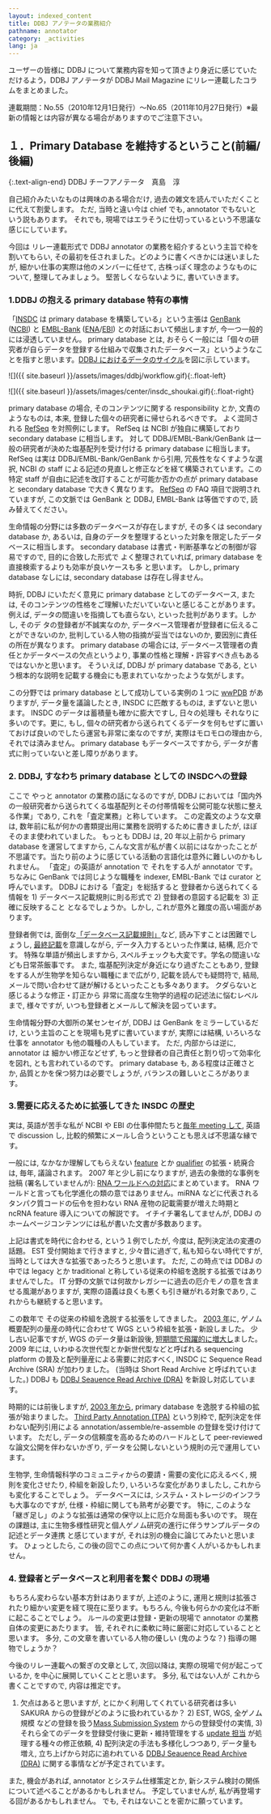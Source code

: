 ```yaml
---
layout: indexed_content
title: DDBJ アノテータの業務紹介
pathname: annotator
category: _activities
lang: ja
---
```


ユーザーの皆様に DDBJ について業務内容を知って頂きより身近に感じていただけるよう，DDBJ アノテータが DDBJ Mail Magazine にリレー連載したコラムをまとめました。

連載期間：No.55（2010年12月1日発行）〜No.65（2011年10月27日発行）※最新の情報とは内容が異なる場合がありますのでご注意下さい。

## １．Primary Database を維持するということ(前編/後編)

{:.text-align-end}
DDBJ チーフアノテータ　真島　淳

自己紹介みたいなものは興味のある場合だけ, 過去の雑文を読んでいただくことに代えて割愛します。 ただ, 当時と違い今は chief でも, annotator でもないという説もあります。 それでも, 現場ではエラそうに仕切っているという不思議な感じにしています。

今回は リレー連載形式で DDBJ annotator の業務を紹介するという主旨で枠を割いてもらい, その最初を任されました。どのように書くべきかには迷いましたが, 細かい仕事の実際は他のメンバーに任せて, 古株っぽく理念のようなものについて, 整理してみましょう。 堅苦しくならないように, 書いていきます。

### 1.DDBJ の抱える primary database 特有の事情

「[INSDC](http://www.insdc.org/) は primary database を構築している」という主張は [GenBank](//www.ncbi.nlm.nih.gov/genbank/) ([NCBI](//www.ncbi.nlm.nih.gov/)) と [EMBL-Bank](//www.ebi.ac.uk/ena/) ([ENA](//www.ebi.ac.uk/ena/about/about)/[EBI](//www.ebi.ac.uk/)) との対話において頻出しますが, 今一つ一般的には浸透していません。 primary database とは, おそらく一般には「個々の研究者が自らデータを登録する仕組みで収集されたデータベース」というようなことを指すと思います。[DDBJ におけるデータのサイクル](/ddbj/submission.html#flow)を図に示しています。

![]({{ site.baseurl }}/assets/images/ddbj/workflow.gif){:.float-left}

![]({{ site.baseurl }}/assets/images/center/insdc_shoukai.gif){:.float-right}

primary database の場合, そのコンテンツに関する responsibility とか, 文責のようなものは, 本来, 登録した個々の研究者に帰せられるべきです。 よく混同される [RefSeq](//www.ncbi.nlm.nih.gov/refseq/) を対照例にします。 RefSeq は NCBI が独自に構築しており secondary database に相当します。 対して DDBJ/EMBL-Bank/GenBank は一般の研究者が決めた塩基配列を受け付ける primary database に相当します。 RefSeq は実は DDBJ/EMBL-Bank/GenBank から引用, 冗長性をなくすような選択, NCBI の staff による記述の見直しと修正などを経て構築されています。この特定 staff が自由に記述を改訂することが可能か否かの点が primary database と secondary database で大きく異なります。 [RefSeq](//www.ncbi.nlm.nih.gov/books/NBK50679/) の FAQ  項目で説明されていますが, この文脈では GenBank と DDBJ, EMBL-Bank は等価ですので, 読み替えてください。

生命情報の分野には多数のデータベースが存在しますが, その多くは secondary database か, あるいは, 自身のデータを整理するといった対象を限定したデータベースに相当します。 secondary database は書式・判断基準などの制御が容易ですので, 目的に合致した形式で よく整理されていれば, primary database を直接検索するよりも効率が良いケースも多 と思います。 しかし, primary database なしには, secondary database は存在し得ません。

時折, DDBJ にいただく意見に primary database としてのデータベース, または, そのコンテンツの性格をご理解いただいていないと感じることがあります。 例えば, データの間違いを指摘しても直らない, といった批判があります。しかし, そのデ タの登録者が不誠実なのか, データベース管理者が登録者に伝えることができないのか, 批判している人物の指摘が妥当ではないのか, 要因別に責任の所在が異なります。 primary database の場合には, データベース管理者の責任とかデータベースの欠点というより, 事業の性格と理解・許容すべき点もあるではないかと思います。 そういえば, DDBJ が primary database である, という根本的な説明を記載する機会にも恵まれていなかったような気がします。

この分野では primary database として成功している実例の１つに [wwPDB](//www.wwpdb.org/) がありますが, データ量を議論したとき, INSDC に匹敵するものは, まずないと思います。 INSDC のデータは蓄積量も確かに膨大ですし, 日々の処理も それなりに多いのです。更に, もし, 個々の研究者から送られてくるデータを何もせずに置いておけば良いのでしたら運営も非常に楽なのですが, 実際はモロモロの理由から, それでは済みません。 primary database もデータベースですから, データが書式に則っていないと差し障りがあります。

### 2\. DDBJ, すなわち primary database としての INSDCへの登録

ここで やっと annotator の業務の話になるのですが, DDBJ においては「国内外の一般研究者から送られてくる塩基配列とその付帯情報を公開可能な状態に整える作業」であり, これを「査定業務」と称しています。 この定義文のような文章は, 数年前に私が何かの書類提出用に業務を説明するために書きましたが, ほぼ そのまま使われていました。 もっとも DDBJ は, 20 年以上前から primary database を運営してますから, こんな文言が私が書く以前にはなかったことが不思議です。当たり前のように感じている活動の言語化は意外に難しいのかもしれません。 「査定」の英語が annotation で それをする人が annotator です。 ちなみに GenBank では同じような職種を indexer, EMBL-Bank では curator と呼んでいます。 DDBJ における「査定」を総括すると 登録者から送られてくる情報を 1) データベース記載規則に則る形式で 2) 登録者の意図する記載を 3) 正確に反映すること となるでしょうか。しかし, これが意外と難度の高い場面があります。

登録者側では, 面倒な[「データベース記載規則」](/ddbj/full_index.html)など, 読み下すことは困難でしょうし, [最終記載](/ddbj/flat-file.html)を意識しながら, データ入力するといった作業は, 結構, 厄介です。 特殊な単語が頻出しますから, スペルチェックも大変です。学名の間違いなども日常茶飯事です。 また, 塩基配列決定が身近になり過ぎたこともあり, 登録をする人が生物学を知らない職種にまで広がり, 記載を読んでも疑問符で, 結局, メールで問い合わせて謎が解けるといったことも多々あります。 クダらないと感じるような修正・訂正から 非常に高度な生物学的過程の記述法に悩むレベルまで, 様々ですが, いつも登録者とメールして解決を図っています。

生命情報分野の大御所の某センセイが, DDBJ は GenBank をミラーしているだけ, という主旨のことを現場も見ずに書いていますが, 実際には結構, いろいろな仕事を annotator も他の職種の人もしています。 ただ, 内部からは逆に, annotator は 細かい修正などせず, もっと登録者の自己責任と割り切って効率化を図れ, とも言われているのです。 primary database も, ある程度は正確さとか, 品質とかを保つ努力は必要でしょうが, バランスの難しいところがあります。

### 3.需要に応えるために拡張してきた INSDC の歴史

実は, 英語が苦手な私が NCBI や EBI の仕事仲間たちと[毎年 meeting して](/activities/icm-reports.html), 英語で discussion し, 比較的頻繁にメールし合うということも思えば不思議な縁です。

一般には, なかなか理解してもらえない [feature](/ddbj/features.html) とか [qualifier](/ddbj/qualifiers.html) の拡張・統廃合は, 毎年, 議論されます。 2007 年と少し前になりますが, 過去の象徴的な事例を 拙稿 (署名していませんが): [RNA ワールドへの対応](news/archive.html?y=2007#071207)にまとめています。 RNA ワールドと言っても化学進化の類の意ではありません。miRNA などに代表されるタンパク質コードの伝令を担わない RNA 産物の記載需要が増えた時期と ncRNA feature 導入についての解説です。 イチイチ署名してませんが, DDBJ のホームページコンテンツには私が書いた文書が多数あります。

上記は書式を時代に合わせる, という１例でしたが, 今度は, 配列決定法の変遷の話題。 EST 受付開始まで行きますと, 少々昔に過ぎて, 私も知らない時代ですが, 当時としては大きな拡張であったろうと思います。 ただ, この時点では DDBJ の中では legacy とか traditional と称している従来の枠組を逸脱する拡張ではありませんでした。 IT 分野の文脈では何故かレガシーに過去の厄介モノの意を含ませる風潮がありますが, 実際の語義は良くも悪くも引き継がれる対象であり, これからも継続すると思います。

この数年で その従来の枠組を逸脱する拡張をしてきました。 [2003 年](/activities/icm-reports.html#2003)に, ゲノム概要配列の量産の時代に合わせて WGS という枠組を拡張・新設しました。 少し古い記事ですが, WGS のデータ量は新設後, [短期間で飛躍的に増大し](/news/archive-j.html?y=2008#080606)ました。 2009 年には, いわゆる次世代型とか新世代型などと呼ばれる sequencing platform の普及と配列量産による需要に対応すべく, INSDC に Sequence Read Archive (SRA) が加わりました。 (当時は Short Read Archive と呼ばれていました。) DDBJ も [DDBJ Seauence Read Archive
(DRA)](/dra/index.html) を新設し対応しています。

時期的には前後しますが, [2003 年から](activities/icm-reports.html#2003), primary database を逸脱する枠組の拡張が始まりました。 [Third Party Annotation (TPA)](/ddbj/tpa.html) という別枠で, 配列決定を伴わない配列引用による annotation/assemble/re-assemble の登録を受け付けています。 ただし, データの信頼度を高めるためのハードルとして peer-reviewed な論文公開を伴わないかぎり, データを公開しないという規則の元で運用しています。

生物学, 生命情報科学のコミュニティからの要請・需要の変化に応えるべく, 規則を変化させたり, 枠組を新設したり, いろいろな変化がありましたし, これからも変化することでしょう。 データベースには, システム・ストレージのインフラも大事なのですが, 仕様・枠組に関しても熟考が必要です。 特に, このような「継ぎ足し」のような拡張は通常の保守以上に厄介な局面も多いのです。 現在の課題は, 主に生物多様性研究と個人ゲノム研究の進行に伴うサンプルデータの記述とデータ連携 と感じていますが, それは別の機会に論じてみたいと思います。 ひょっとしたら, この後の回でこの点について何か書く人がいるかもしれません。

### 4\. 登録者とデータベースと利用者を繋ぐ DDBJ の現場

もちろん変わらない基本方針はありますが, 上述のように, 運用と規則は拡張されたり細かい変更を経て現在に至ります。もちろん, 今後も何らかの変化は不断に起こることでしょう。 ルールの変更は登録・更新の現場で annotator の業務自体の変更にあたります。 皆, それぞれに柔軟に時に厳密に対応していることと思います。 多分, この文章を書いている人物の優しい (鬼のような？) 指導の賜物でしょうか？

今後のリレー連載への繋ぎの文章として, 次回以降は, 実際の現場で何が起こっているか, を中心に展開していくことと思います。 多分, 私ではない人が これから書くことですので, 内容は推定です。

1) 欠点はあると思いますが, とにかく利用してくれている研究者は多い SAKURA からの登録がどのように扱われているか？ 2) EST, WGS, 全ゲノム規模 などの登録を扱う[Mass Submission System](/ddbj/mss.html) からの登録受付の実情, 3) それら全てのデータを登録受付後に更新・維持管理をする [update 担当](/ddbj/updt.html) が処理する種々の修正依頼, 4) 配列決定の手法も多様化しつつあり, データ量も増え, 立ち上げから対応に追われている [DDBJ Seauence Read Archive (DRA)](/dra/index.html) に関する事情などが予定されています。

また, 機会があれば, annotator とシステム仕様策定とか, 新システム検討の関係について述べることがあるかもしれません。 予定していませんが, 私が再登場する回があるかもしれません。 でも, それはないことを密かに願っています。